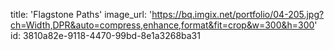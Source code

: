 title: 'Flagstone Paths'
image_url: 'https://bq.imgix.net/portfolio/04-205.jpg?ch=Width,DPR&auto=compress,enhance,format&fit=crop&w=300&h=300'
id: 3810a82e-9118-4470-99bd-8e1a3268ba31
